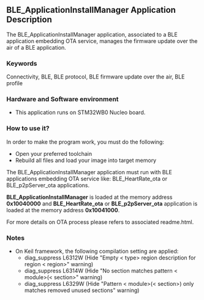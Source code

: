 ## __BLE_ApplicationInstallManager Application Description__

The BLE_ApplicationInstallManager application, associated to a BLE application embedding OTA service, manages the firmware update over the air of a BLE application. 

### __Keywords__

Connectivity, BLE, BLE protocol, BLE firmware update over the air, BLE profile

### __Hardware and Software environment__

  - This application runs on STM32WB0 Nucleo board.
    
### __How to use it?__

In order to make the program work, you must do the following:

 - Open your preferred toolchain
 - Rebuild all files and load your image into target memory

The BLE_ApplicationInstallManager application must run with BLE applications embedding OTA service like: BLE_HeartRate_ota or BLE_p2pServer_ota applications.

__BLE_ApplicationInstallManager__ is loaded at the memory address __0x10040000__ and __BLE_HeartRate_ota__ or __BLE_p2pServer_ota__ application is loaded at the memory address __0x10041000__.

For more details on OTA process please refers to associated readme.html.

### __Notes__
                                            
 - On Keil framework, the following compilation setting are applied:
   - diag_suppress L6312W          (Hide "Empty < type> region description for region < region>" warning)
   - diag_suppress L6314W          (Hide "No section matches pattern < module>(< section>" warning)
   - diag_suppress L6329W          (Hide "Pattern < module>(< section>) only matches removed unused sections" warning)
